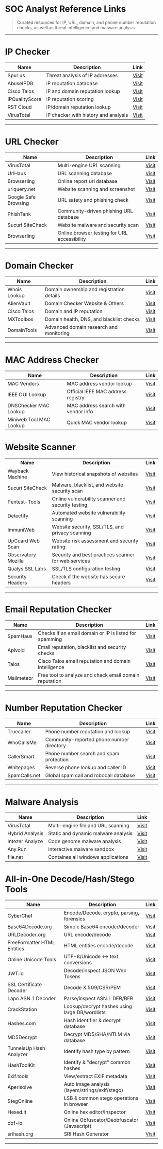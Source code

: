 # SOC Analyst Reference Links

> Curated resources for IP, URL, domain, and phone number reputation checks, as well as threat intelligence and malware analysis.

---

# IP Checker

| Name            | Description                               | Link                                                                                      |
| --------------- | ----------------------------------------- | ----------------------------------------------------------------------------------------- |
| Spur.us         | Threat analysis of IP addresses           | [Visit](https://spur.us/context/64.57.133.112)                                            |
| AbuseIPDB       | IP reputation database                    | [Visit](https://www.abuseipdb.com)                                                        |
| Cisco Talos     | IP and domain reputation lookup           | [Visit](https://www.talosintelligence.com/reputation_center/lookup?search=1111.111.111.1) |
| IPQualityScore  | IP reputation scoring                     | [Visit](https://www.ipqualityscore.com)                                                   |
| RST Cloud       | IP/domain reputation lookup               | [Visit](https://www.rstcloud.com/ioc-lookup-results/?search=156.244.56.89)                |
| VirusTotal      | IP checker with history and analysis      | [Visit](https://www.virustotal.com/gui/home/search)                                       |

---

# URL Checker

| Name                 | Description                                    | Link                                      |
| -------------------- | ---------------------------------------------- | ----------------------------------------- |
| VirusTotal           | Multi-engine URL scanning                      | [Visit](https://www.virustotal.com/)      |
| UrlHaus              | URL scanning database                          | [Visit](https://urlhaus.abuse.ch/browse)      |
| Browserling          | Online report url database                     | [Visit](https://m.urlquery.net)     |
| urlquery.net         | Website scanning and screenshot                | [Visit](https://urlscan.io/)              |
| Google Safe Browsing | URL safety and phishing check                  | [Visit](https://transparencyreport.google.com/safe-browsing/search) |
| PhishTank            | Community-driven phishing URL database         | [Visit](https://phishtank.org/)           |
| Sucuri SiteCheck     | Website malware and security scan               | [Visit](https://sitecheck.sucuri.net/)    |
| Browserling          | Online browser testing for URL accessibility   | [Visit](https://www.browserling.com/)     |

---

# Domain Checker

| Name         | Description                               | Link                                                         |
| ------------ | ----------------------------------------- | ------------------------------------------------------------ |
| Whois Lookup | Domain ownership and registration details | [Visit](https://whois.domaintools.com/)                      |
| AlienVault   | Domain Checker Website & Others           | [Visit](https://otx.alienvault.com/)                      |
| Cisco Talos  | Domain and IP reputation                  | [Visit](https://www.talosintelligence.com/reputation_center) |
| MXToolbox    | Domain health, DNS, and blacklist checks  | [Visit](https://mxtoolbox.com/)                              |
| DomainTools  | Advanced domain research and monitoring   | [Visit](https://www.domaintools.com/)                        |

---

# MAC Address Checker

| Name                    | Description                             | Link                                                               |
| ----------------------- | --------------------------------------- | ------------------------------------------------------------------ |
| MAC Vendors             | MAC address vendor lookup               | [Visit](https://macvendors.com/)                                   |
| IEEE OUI Lookup         | Official IEEE MAC address registry      | [Visit](https://standards-oui.ieee.org/oui/oui.txt)                |
| DNSChecker MAC Lookup   | MAC address search with vendor info     | [Visit](https://dnschecker.org/mac-lookup.php)                     |
| Miniweb Tool MAC Lookup | Quick MAC vendor lookup                 | [Visit](https://miniwebtool.com/mac-address-lookup/)               |

# Website Scanner

| Name                | Description                                           | Link                                      |
| ------------------- | ----------------------------------------------------- | ----------------------------------------- |
| Wayback Machine     | View historical snapshots of websites                 | [Visit](https://web.archive.org/)         |
| Sucuri SiteCheck    | Malware, blacklist, and website security scan         | [Visit](https://sitecheck.sucuri.net/)    |
| Pentest-Tools       | Online vulnerability scanner and security testing     | [Visit](https://pentest-tools.com/)       |
| Detectify           | Automated website vulnerability scanning              | [Visit](https://detectify.com/)           |
| ImmuniWeb           | Website security, SSL/TLS, and privacy scanning       | [Visit](https://www.immuniweb.com/websec/) |
| UpGuard Web Scan    | Website risk assessment and security rating           | [Visit](https://www.upguard.com/webscan)  |
| Observatory Mozilla | Security and best practices scanner for web services  | [Visit](https://observatory.mozilla.org/) |
| Qualys SSL Labs     | SSL/TLS configuration testing                         | [Visit](https://www.ssllabs.com/ssltest/) |
| Security Headers    | Check if the website has secure headers               | [Visit](https://securityheaders.com) |

---

# Email Reputation Checker

| Name         | Description                                             | Link                                                                 |
| ------------ | ------------------------------------------------------- | -------------------------------------------------------------------- |
| SpamHaus     | Checks if an email domain or IP is listed for spamming  | [Visit](https://check.spamhaus.org)                                  |
| Apivoid      | Email reputation, blacklist and security checks         | [Visit](https://www.apivoid.com/tools/email-reputation-check)        |
| Talos        | Cisco Talos email reputation and domain intelligence    | [Visit](https://talosintelligence.com/reputation_center/email_rep)   |
| Mailmeteor   | Free tool to analyze and check email domain reputation  | [Visit](https://mailmeteor.com/tools/email-reputation)               |

---

# Number Reputation Checker

| Name                 | Description                                | Link                                       |
| -------------------- | ------------------------------------------ | ------------------------------------------ |
| Truecaller           | Phone number reputation and lookup         | [Visit](https://www.truecaller.com/)       |
| WhoCallsMe           | Community-reported phone number directory  | [Visit](https://whocallsme.com/)           |
| CallerSmart          | Phone number search and spam protection    | [Visit](https://www.callersmart.com/)      |
| Whitepages           | Reverse phone lookup and caller ID         | [Visit](https://www.whitepages.com/)       |
| SpamCalls.net        | Global spam call and robocall database     | [Visit](https://spamcalls.net/en/)         |

---

# Malware Analysis

| Name            | Description                         | Link                                      |
| --------------- | ----------------------------------- | ----------------------------------------- |
| VirusTotal      | Multi-engine file and URL scanning  | [Visit](https://www.virustotal.com/)      |
| Hybrid Analysis | Static and dynamic malware analysis | [Visit](https://www.hybrid-analysis.com/) |
| Intezer Analyze | Code genome malware analysis        | [Visit](https://analyze.intezer.com/)     |
| Any.Run         | Interactive malware sandbox         | [Visit](https://any.run/)                 |
| file.net        | Containes all windows applications  | [Visit](https://www.file.net/process)     |


# All-in-One Decode/Hash/Stego Tools
| Name                        | Description                                         | Link                                                         |
| --------------------------- | --------------------------------------------------- | ------------------------------------------------------------ |
| CyberChef                   | Encode/Decode, crypto, parsing, forensics           | [Visit](https://gchq.github.io/CyberChef/)                   |
| Base64Decode.org            | Simple Base64 encoder/decoder                       | [Visit](https://www.base64decode.org/)                       |
| URLDecoder.org              | URL encode/decode                                   | [Visit](https://urldecoder.org/)                             |
| FreeFormatter HTML Entities | HTML entities encode/decode                         | [Visit](https://www.freeformatter.com/html-escape.html)      |
| Online Unicode Tools        | UTF-8/Unicode ↔ text conversions                    | [Visit](https://onlineunicodetools.com/)                     |
| JWT.io                      | Decode/inspect JSON Web Tokens                      | [Visit](https://jwt.io/)                                     |
| SSL Certificate Decoder     | Decode X.509/CSR/PEM                                | [Visit](https://www.sslshopper.com/certificate-decoder.html) |
| Lapo ASN.1 Decoder          | Parse/inspect ASN.1 DER/BER                         | [Visit](https://lapo.it/asn1js/)                             |
| CrackStation                | Lookup/decrypt hashes using large DB/wordlists      | [Visit](https://crackstation.net/)                           |
| Hashes.com                  | Hash identifier & decrypt database                  | [Visit](https://hashes.com/en/decrypt/hash)                  |
| MD5Decrypt                  | Decrypt MD5/SHA/NTLM via database                   | [Visit](https://md5decrypt.net/en/)                          |
| TunnelsUp Hash Analyzer     | Identify hash type by pattern                       | [Visit](https://www.tunnelsup.com/hash-analyzer/)            |
| HashToolKit                 | Identify & "decrypt" common hashes                  | [Visit](https://hashtoolkit.com/)                            |                   |
| Exif.tools                  | View/extract EXIF metadata                          | [Visit](https://exif.tools/)                                 |
| Aperisolve                  | Auto image analysis (layers/strings/exif/stego)     | [Visit](https://www.aperisolve.com/)                         |
| StegOnline                  | LSB & common stego operations in browser            | [Visit](https://stegonline.georgeom.net/)                    |
| Hexed.it                    | Online hex editor/inspector                         | [Visit](https://hexed.it/)                                   |
| obf-io                      | Online Obfuscator/Deobfuscator  (Javascript)        | [Visit](https://obf-io.deobfuscate.io)                                   |
| srihash.org                 | SRI Hash Generator                                  | [Visit](https://www.srihash.org)                                   |

---
